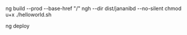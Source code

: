 ng build --prod --base-href "/"
ngh --dir dist/jananibd --no-silent
chmod u+x ./helloworld.sh

ng deploy